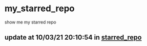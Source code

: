 # my_starred_repo
show me my starred repo

update at 10/03/21 20:10:54 in [starred_repo](./index.html)
---

